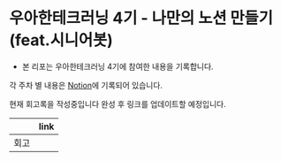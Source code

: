 # 우아한테크러닝 4기 - 나만의 노션 만들기 (feat.시니어봇)

- 본 리포는 우아한테크러닝 4기에 참여한 내용을 기록합니다.

각 주차 별 내용은 [Notion](https://www.notion.so/mokhs/1b75ac4848434541a022bee1a4a7552c)에 기록되어 있습니다.

현재 회고록을 작성중입니다 완성 후 링크를 업데이트할 예정입니다.

|      | link |
| :--: | :--: |
| 회고 |      |
